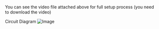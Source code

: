 You can see the video file attached above for full setup process (you need to download the video)

Circuit Diagram
![Image](https://github.com/user-attachments/assets/a33c5e71-d7ab-4eb1-ae65-f040a0357fba)
